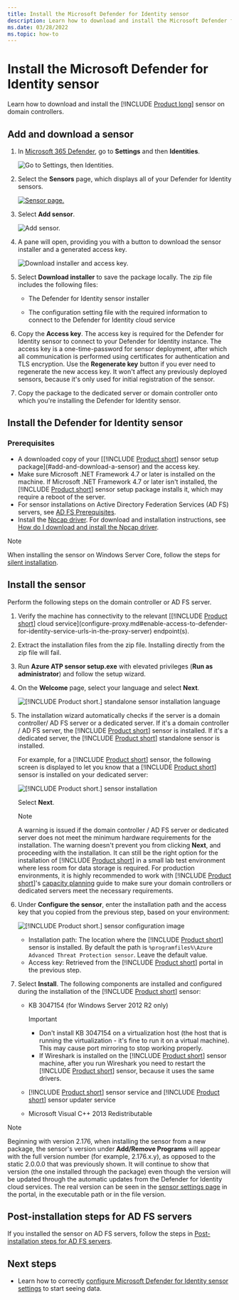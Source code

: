 ```yaml
---
title: Install the Microsoft Defender for Identity sensor
description: Learn how to download and install the Microsoft Defender for Identity sensors on your domain controllers.
ms.date: 03/28/2022
ms.topic: how-to
---
```


# Install the Microsoft Defender for Identity sensor

Learn how to download and install the [!INCLUDE [Product long](includes/product-long.md)] sensor on domain controllers.

## Add and download a sensor

1. In [Microsoft 365 Defender](https://security.microsoft.com), go to **Settings** and then **Identities**.

    ![Go to Settings, then Identities.](media/settings-identities.png)

1. Select the **Sensors** page, which displays all of your Defender for Identity sensors.

    [![Sensor page.](media//sensor-page.png)](media/sensor-page.png#lightbox)

1. Select **Add sensor**.

    ![Add sensor.](media/add-sensor.png)

1. A pane will open, providing you with a button to download the sensor installer and a generated access key.

    ![Download installer and access key.](media/installer-access-key.png)

1. Select **Download installer** to save the package locally. The zip file includes the following files:

    - The Defender for Identity sensor installer

    - The configuration setting file with the required information to connect to the Defender for Identity cloud service

1. Copy the **Access key**. The access key is required for the Defender for Identity sensor to connect to your Defender for Identity instance. The access key is a one-time-password for sensor deployment, after which all communication is performed using certificates for authentication and TLS encryption. Use the **Regenerate key** button if you ever need to regenerate the new access key. It won't affect any previously deployed sensors, because it's only used for initial registration of the sensor.

1. Copy the package to the dedicated server or domain controller onto which you're installing the Defender for Identity sensor.

## Install the Defender for Identity sensor

### Prerequisites

- A downloaded copy of your [[!INCLUDE [Product short](includes/product-short.md)] sensor setup package](#add-and-download-a-sensor) and the access key.
- Make sure Microsoft .NET Framework 4.7 or later is installed on the machine. If Microsoft .NET Framework 4.7 or later isn't installed, the [!INCLUDE [Product short](includes/product-short.md)] sensor setup package installs it, which may require a reboot of the server.
- For sensor installations on Active Directory Federation Services (AD FS) servers, see [AD FS Prerequisites](active-directory-federation-services.md#prerequisites).
- Install the [Npcap driver](/defender-for-identity/technical-faq#winpcap-and-npcap-drivers). For download and installation instructions, see [How do I download and install the Npcap driver](/defender-for-identity/technical-faq#how-do-i-download-and-install-the-npcap-driver).

>[!NOTE]
>When installing the sensor on Windows Server Core, follow the steps for [silent installation](silent-installation.md).

## Install the sensor

Perform the following steps on the domain controller or AD FS server.

1. Verify the machine has connectivity to the relevant [[!INCLUDE [Product short](includes/product-short.md)] cloud service](configure-proxy.md#enable-access-to-defender-for-identity-service-urls-in-the-proxy-server) endpoint(s).
1. Extract the installation files from the zip file. Installing directly from the zip file will fail.
1. Run **Azure ATP sensor setup.exe** with elevated privileges (**Run as administrator**) and follow the setup wizard.
1. On the **Welcome** page, select your language and select **Next**.

    ![[!INCLUDE [Product short.](includes/product-short.md)] standalone sensor installation language](media/sensor-install-language.png)

1. The installation wizard automatically checks if the server is a domain controller/ AD FS server or a dedicated server. If it's a domain controller / AD FS server, the [!INCLUDE [Product short](includes/product-short.md)] sensor is installed. If it's a dedicated server, the [!INCLUDE [Product short](includes/product-short.md)] standalone sensor is installed.

    For example, for a [!INCLUDE [Product short](includes/product-short.md)] sensor, the following screen is displayed to let you know that a [!INCLUDE [Product short](includes/product-short.md)] sensor is installed on your dedicated server:

    ![[!INCLUDE [Product short.](includes/product-short.md)] sensor installation](media/sensor-install-deployment-type.png)

    Select **Next**.

    > [!NOTE]
    > A warning is issued if the domain controller / AD FS server or dedicated server does not meet the minimum hardware requirements for the installation. The warning doesn't prevent you from clicking **Next**, and proceeding with the installation. It can still be the right option for the installation of [!INCLUDE [Product short](includes/product-short.md)] in a small lab test environment where less room for data storage is required. For production environments, it is highly recommended to work with [!INCLUDE [Product short](includes/product-short.md)]'s [capacity planning](capacity-planning.md) guide to make sure your domain controllers or dedicated servers meet the necessary requirements.

1. Under **Configure the sensor**, enter the installation path and the access key that you copied from the previous step, based on your environment:

    ![[!INCLUDE [Product short.](includes/product-short.md)] sensor configuration image](media/sensor-install-config.png)

    - Installation path: The location where the [!INCLUDE [Product short](includes/product-short.md)] sensor is installed. By default the path is  `%programfiles%\Azure Advanced Threat Protection sensor`. Leave the default value.
    - Access key: Retrieved from the [!INCLUDE [Product short](includes/product-short.md)] portal in the previous step.

1. Select **Install**. The following components are installed and configured during the installation of the [!INCLUDE [Product short](includes/product-short.md)] sensor:

    - KB 3047154 (for Windows Server 2012 R2 only)

        > [!IMPORTANT]
        >
        > - Don't install KB 3047154 on a virtualization host (the host that is running the virtualization -  it's fine to run it on a virtual machine). This may cause port mirroring to stop working properly.
        > - If Wireshark is installed on the [!INCLUDE [Product short](includes/product-short.md)] sensor machine, after you run Wireshark you need to restart the [!INCLUDE [Product short](includes/product-short.md)] sensor, because it uses the same drivers.

    - [!INCLUDE [Product short](includes/product-short.md)] sensor service and [!INCLUDE [Product short](includes/product-short.md)] sensor updater service
    - Microsoft Visual C++ 2013 Redistributable

> [!NOTE]
> Beginning with version 2.176, when installing the sensor from a new package, the sensor's version under **Add/Remove Programs** will appear with the full version number (for example, 2.176.x.y), as opposed to the static 2.0.0.0 that was previously shown. It will continue to show that version (the one installed through the package) even though the version will be updated through the automatic updates from the Defender for Identity cloud services. The real version can be seen in the [sensor settings page](https://security.microsoft.com/settings/identities?tabid=sensor) in the portal, in the executable path or in the file version.

## Post-installation steps for AD FS servers

If you installed the sensor on AD FS servers, follow the steps in [Post-installation steps for AD FS servers](active-directory-federation-services.md#post-installation-steps-for-ad-fs-servers).

## Next steps

- Learn how to correctly [configure Microsoft Defender for Identity sensor settings](configure-sensor-settings.md) to start seeing data.
